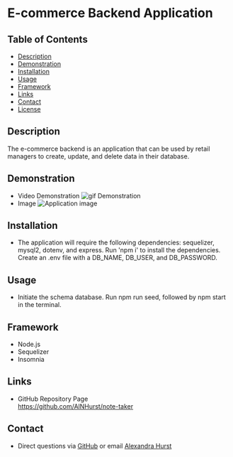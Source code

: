 # E-commerce Backend Application

## Table of Contents
* [Description](#Description) 
* [Demonstration](#Demonstration)
* [Installation](#Installation)
* [Usage](#Usage)  
* [Framework](#Framework)
* [Links](#Links)
* [Contact](#Contact)
* [License](#License)

## Description
The e-commerce backend is an application that can be used by retail managers to create, update, and delete data in their database. 

## Demonstration
* Video Demonstration
![gif Demonstration]()
* Image
![Application image]()

## Installation
*  The application will require the following dependencies: sequelizer, mysql2, dotenv, and express. Run 'npm i' to install the dependencies. Create an .env file with a DB_NAME, DB_USER, and DB_PASSWORD. 

## Usage
*  Initiate the schema database. Run npm run seed, followed by npm start in the terminal. 

## Framework
* Node.js
* Sequelizer
* Insomnia

## Links
* GitHub Repository Page <br>
https://github.com/AlNHurst/note-taker

## Contact
* Direct questions via [GitHub](https://github.com/AlNHurst) or email [Alexandra Hurst](mailto:ahurst10@uncc.edu)